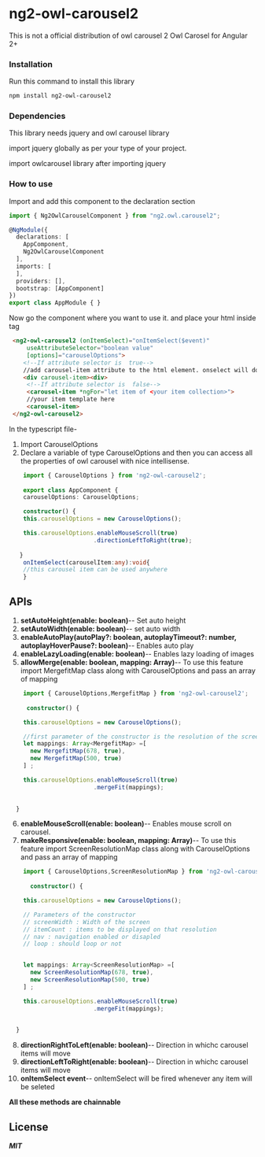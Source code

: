 # ng2-owl-carousel2
This is not a official distribution of owl carousel 2
Owl Carosel for Angular 2+

### Installation
Run this command to install this library
```bash
npm install ng2-owl-carousel2
```





### Dependencies

This library needs jquery and owl carousel library

import jquery globally as per your type of your project.

import owlcarousel library after importing jquery


### How to use

Import and add this component to the declaration section

```typescript
import { Ng2OwlCarouselComponent } from "ng2.owl.carousel2";

@NgModule({
  declarations: [
    AppComponent,
    Ng2OwlCarouselComponent
  ],
  imports: [        
  ],
  providers: [],
  bootstrap: [AppComponent]
})
export class AppModule { }
```
Now go the component where you want to use it. and place your html inside <ng2-owl-carousel2></ng2-owl-carousel2> tag

```html
 <ng2-owl-carousel2 (onItemSelect)="onItemSelect($event)"
     useAttributeSelector="boolean value"
     [options]="carouselOptions">
    <!--If attribute selector is  true-->     
    //add carousel-item attribute to the html element. onselect will do nothing in this case
    <div carousel-item><div>
     <!--If attribute selector is  false-->     
     <carousel-item *ngFor="let item of <your item collection>">
     //your item template here
     <carousel-item>
 </ng2-owl-carousel2>


```
In the typescript file-
1. Import CarouselOptions
2. Declare a variable of type CarouselOptions and then you can access all the properties of owl carousel with nice intellisense.

```typescript
    import { CarouselOptions } from 'ng2-owl-carousel2';
    
    export class AppComponent {    
    carouselOptions: CarouselOptions;  

    constructor() {    
    this.carouselOptions = new CarouselOptions();

    this.carouselOptions.enableMouseScroll(true)
                        .directionLeftToRight(true);
    
   }
    onItemSelect(carouselItem:any):void{
    //this carousel item can be used anywhere
    }
```


## APIs
1.  **setAutoHeight(enable: boolean)**--
    Set auto height
2.  **setAutoWidth(enable: boolean)**--
    set auto width 
3.  **enableAutoPlay(autoPlay?: boolean, autoplayTimeout?: number, autoplayHoverPause?: boolean)**--
    Enables auto play
4.  **enableLazyLoading(enable: boolean)**--
    Enables lazy loading of images
5.  **allowMerge(enable: boolean, mapping: Array<MergefitMap>)**--
    To use this feature import MergefitMap class along with CarouselOptions and pass an array of mapping
    
```typescript
    import { CarouselOptions,MergefitMap } from 'ng2-owl-carousel2';
    
     constructor() {

    this.carouselOptions = new CarouselOptions();

    //first parameter of the constructor is the resolution of the screen and second one is to enable or disable Merge fit option
    let mappings: Array<MergefitMap> =[
      new MergefitMap(678, true),
      new MergefitMap(500, true)
    ] ;

    this.carouselOptions.enableMouseScroll(true)
                        .mergeFit(mappings);
                      

  }
```    
6.  **enableMouseScroll(enable: boolean)**--
    Enables mouse scroll on carousel.
7.  **makeResponsive(enable: boolean, mapping: Array<ScreenResolutionMap>)**--
     To use this feature import ScreenResolutionMap class along with CarouselOptions and pass an array of mapping
    
```typescript
    import { CarouselOptions,ScreenResolutionMap } from 'ng2-owl-carousel2';
    
      constructor() {

    this.carouselOptions = new CarouselOptions();

    // Parameters of the constructor
    // screenWidth : Width of the screen
    // itemCount : items to be displayed on that resolution
    // nav : navigation enabled or disapled
    // loop : should loop or not


    let mappings: Array<ScreenResolutionMap> =[
      new ScreenResolutionMap(678, true),
      new ScreenResolutionMap(500, true)
    ] ;

    this.carouselOptions.enableMouseScroll(true)
                        .mergeFit(mappings);
                      

  }
```    
8.  **directionRightToLeft(enable: boolean)**--
    Direction in whichc carousel items will move
9.  **directionLeftToRight(enable: boolean)**--
    Direction in whichc carousel items will move
10. **onItemSelect event**--
    onItemSelect will be fired whenever any item will be seleted 
 
 **All these methods are chainnable**

## License

***MIT***
